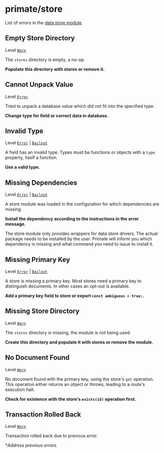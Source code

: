 # primate/store

List of errors in the [data store module](/modules/store).

## Empty Store Directory

Level [`Warn`][warn]

The `stores` directory is empty, a no-op.

**Populate this directory with stores or remove it.**

## Cannot Unpack Value

Level [`Error`][error]

Tried to unpack a database value which did not fit into the specified type.

**Change type for field or correct data in database.**

## Invalid Type

Level [`Error`][error] | [`Bailout`][bailout]

A field has an invalid type. Types must be functions or objects with a `type`
property, itself a function.

**Use a valid type.**

## Missing Dependencies

Level [`Error`][error] | [`Bailout`][bailout]

A store module was loaded in the configuration for which dependencies are
missing.

**Install the dependency according to the instructions in the error message.**

The store module only provides wrappers for data store drivers. The actual
package needs to be installed by the user. Primate will inform you which
dependency is missing and what command you need to issue to install it.

[bailout]: /guide/logging#bailout

## Missing Primary Key

Level [`Error`][error] | [`Bailout`][bailout]

A store is missing a primary key. Most stores need a primary key to distinguish
documents. In other cases an opt-out is available.

**Add a primary key field to store or export `const ambiguous = true;`.**

## Missing Store Directory

Level [`Warn`][warn]

The `stores` directory is missing, the module is not being used.

**Create this directory and populate it with stores or remove the module.**

## No Document Found

Level [`Warn`][warn]

No document found with the primary key, using the store's `get` operation. This
operation either returns an object or throws, leading to a route's execution
halt.

**Check for existence with the store's `exists(id)` operation first.**

## Transaction Rolled Back

Level [`Warn`][warn]

Transaction rolled back due to previous error.

**Address previous errors.*

[error]: /guide/logging#error
[bailout]: /guide/logging#bailout
[warn]: /guide/logging#warn

